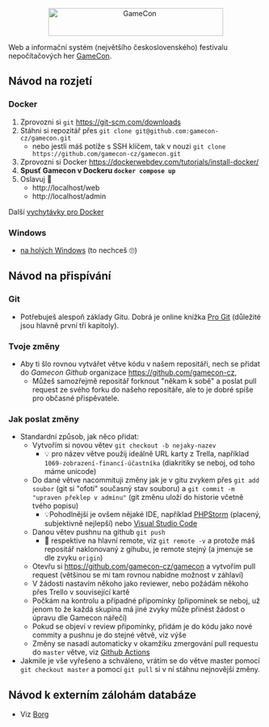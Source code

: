 
<p align="center"><a href="http://gamecon.cz" target="_blank"><img width="346" height="55" src="http://gamecon.cz/soubory/styl/logo-github.png" alt="GameCon"></a></p>

Web a informační systém (největšího československého) festivalu nepočítačových her [GameCon](https://gamecon.cz).

## Návod na rozjetí

### Docker

1. Zprovozni si `git` https://git-scm.com/downloads
2. Stáhni si repozitář přes `git clone git@github.com:gamecon-cz/gamecon.git`
   - nebo jestli máš potíže s SSH klíčem, tak v nouzi `git clone https://github.com/gamecon-cz/gamecon.git`
3. Zprovozni si Docker https://dockerwebdev.com/tutorials/install-docker/
4. **Spusť Gamecon v Dockeru `docker compose up`**
5. Oslavuj 🥳
   - http://localhost/web
   - http://localhost/admin

Další [vychytávky pro Docker](./navody/docker.md)

### Windows
-  [na holých Windows](./navody/windows.md) (to nechceš 🙄)

## Návod na přispívání

### Git
- Potřebuješ alespoň základy Gitu. Dobrá je online knížka [Pro Git](https://git-scm.com/book/cs/v2) (důležité jsou hlavně první tři kapitoly).

### Tvoje změny
- Aby ti šlo rovnou vytvářet větve kódu v našem repositáři, nech se přidat do _Gamecon Github_ organizace https://github.com/gamecon-cz,
  - Můžeš samozřejmě repositář forknout "někam k sobě" a poslat pull request ze svého forku do našeho repositáře, ale to je dobré spíše pro občasné přispěvatele.

### Jak poslat změny
- Standardní způsob, jak něco přidat:
  - Vytvořím si novou větev `git checkout -b nejaky-nazev`
    - 💡 pro název větve použij ideálně URL karty z Trella, například `1069-zobrazení-financí-účastníka` (diakritiky se neboj, od toho máme unicode)
  - Do dané větve nacommituji změny jak je v gitu zvykem přes `git add soubor` (git si "ofotí" současný stav souboru) a `git commit -m "upraven překlep v adminu"` (git změnu uloží do historie včetně tvého popisu)
    - 💡Pohodlnější je ovšem nějaké IDE, například [PHPStorm](https://www.jetbrains.com/phpstorm/download/#section=linux) (placený, subjektivně nejlepší) nebo [Visual Studio Code](https://code.visualstudio.com/download)
  - Danou větev pushnu na github `git push`
    - 📖 respektive na hlavní remote, viz `git remote -v` a protože máš repositář naklonovaný z gihubu, je remote stejný (a jmenuje se dle zvyku `origin`)
  - Otevřu si https://github.com/gamecon-cz/gamecon a vytvořím pull request (většinou se mi tam rovnou nabídne možnost v záhlaví)
  - V žádosti nastavím někoho jako reviewer, nebo požádám někoho přes Trello v související kartě
  - Počkám na kontrolu a případné připomínky (připomínek se neboj, už jenom to že každá skupina má jiné zvyky může přinést žádost o úpravu dle Gamecon nářečí)
  - Pokud se objeví v review připomínky, přidám je do kódu jako nové commity a pushnu je do stejné větvě, viz výše
  - Změny se nasadí automaticky v okamžiku zmergování pull requestu do `master` větve, viz [Github Actions](https://github.com/gamecon-cz/gamecon/actions/workflows/deploy-ostra.yml)
- Jakmile je vše vyřešeno a schváleno, vrátím se do větve master pomocí `git checkout master` a pomocí `git pull` si v ní stáhnu nejnovější změny.

## Návod k externím zálohám databáze

- Viz [Borg](./navody/borg.md)
